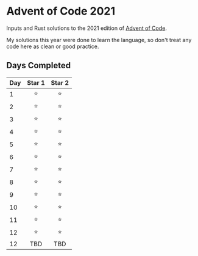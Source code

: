 # Advent of Code 2021

Inputs and Rust solutions to the 2021 edition of [Advent of Code](https://adventofcode.com/2021).

My solutions this year were done to learn the language, so don't treat any code here as clean or good practice.

## Days Completed

Day | Star 1 | Star 2
----|:------:|:-----:
1   | ⭐     | ⭐ 
2 | ⭐ | ⭐
3 | ⭐ | ⭐
4 | ⭐ | ⭐
5 | ⭐ | ⭐
6 | ⭐ | ⭐
7 | ⭐ | ⭐
8 | ⭐ | ⭐
9 | ⭐ | ⭐
10 | ⭐ | ⭐
11 | ⭐ | ⭐
12 | ⭐ | ⭐
12 | TBD | TBD
